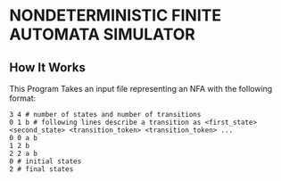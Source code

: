 # NONDETERMINISTIC FINITE AUTOMATA SIMULATOR

## How It Works
This Program Takes an input file representing an NFA with the following format: 
```
3 4 # number of states and number of transitions
0 1 b # following lines describe a transition as <first_state> <second_state> <transition_token> <transition_token> ...
0 0 a b
1 2 b
2 2 a b
0 # initial states
2 # final states
```


